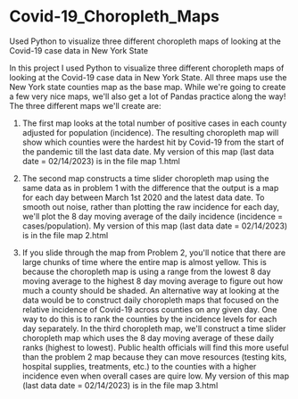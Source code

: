 # Covid-19_Choropleth_Maps
Used Python to visualize three different choropleth maps of looking at the Covid-19 case data in New York State

In this project I used Python to visualize three different choropleth maps of looking at the Covid-19 case data in New York State. All three maps use the New York state counties map as the base map. While we're going to create a few very nice maps, we'll also get a lot of Pandas practice along the way! The three different maps we'll create are:
1. The first map looks at the total number of positive cases in each county adjusted for population (incidence). The resulting choropleth map will show which counties were the hardest hit by Covid-19 from the start of the pandemic till the last data date. My version of this map (last data date = 02/14/2023) is in the file map 1.html

2. The second map constructs a time slider choropleth map using the same data as in problem 1 with the difference that the output is a map for each day between March 1st 2020 and the latest data date. To smooth out noise, rather than plotting the raw incidence for each day, we'll plot the 8 day moving average of the daily incidence (incidence = cases/population). My version of this map (last data date = 02/14/2023) is in the file map 2.html

3. If you slide through the map from Problem 2, you'll notice that there are large chunks of time where the entire map is almost yellow. This is because the choropleth map is using a range from the lowest 8 day moving average to the highest 8 day moving average to figure out how much a county should be shaded. An alternative way at looking at the data would be to construct daily choropleth maps that focused on the relative incidence of Covid-19 across counties on any given day. One way to do this is to rank the counties by the incidence levels for each day separately. In the third choropleth map, we'll construct a time slider choropleth map which uses the 8 day moving average of these daily ranks (highest to lowest). Public health officials will find this more useful than the problem 2 map because they can move resources (testing kits, hospital supplies, treatments, etc.) to the counties with a higher incidence even when overall cases are quire low. My version of this map (last data date = 02/14/2023) is in the file map 3.html

